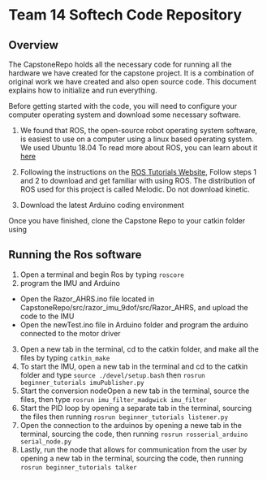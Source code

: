 # Team 14 Softech Code Repository


## Overview
The CapstoneRepo holds all the necessary code for running all the hardware we have created
for the capstone project. It is a combination of original work we have created and also
open source code. This document explains how to initialize and run everything.

Before getting started with the code, you will need to configure your computer operating
system and download some necessary software.

1. We found that ROS, the open-source robot operating system software, is easiest to use
on a computer using a linux based operating system. We used Ubuntu 18.04 To read more about
ROS, you can learn about it [here](http://wiki.ros.org/ROS/Introduction)

2. Following the instructions on the [ROS Tutorials Website](http://wiki.ros.org/ROS/Tutorials),
Follow steps 1 and 2 to download and get familiar with using ROS. The distribution
of ROS used for this project is called Melodic. Do not download kinetic.

3. Download the latest Arduino coding environment

Once you have finished, clone the Capstone Repo to your catkin folder using

## Running the Ros software

1. Open a terminal and begin Ros by typing `roscore`
2. program the IMU and Arduino
  * Open the Razor_AHRS.ino file located in CapstoneRepo/src/razor_imu_9dof/src/Razor_AHRS, and upload
  the code to the IMU
  * Open the newTest.ino file in Arduino folder and program the arduino connected to the motor driver
3. Open a new tab in the terminal, cd to the catkin folder, and
 make all the files by typing `catkin_make`
4. To start the IMU, open a new tab in the terminal and cd to the catkin folder
 and type `source ./devel/setup.bash` then `rosrun beginner_tutorials imuPublisher.py`
5. Start the conversion nodeOpen a new tab in the terminal, source the files, then type
`rosrun imu_filter_madgwick imu_filter`
6. Start the PID loop by opening a separate tab in the terminal, sourcing the files
  then running `rosrun beginner_tutorials listener.py`
7. Open the connection to the arduinos by opening a newe tab in the terminal, sourcing
  the code, then running `rosrun rosserial_arduino serial_node.py`
8. Lastly, run the node that allows for communication from the user by opening a new tab in the
  terminal, sourcing the code, then running `rosrun beginner_tutorials talker`
